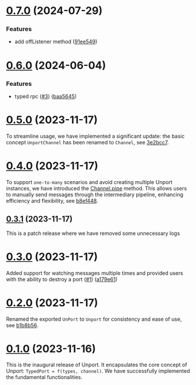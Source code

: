 # [0.7.0](https://github.com/web-infra-dev/unport/compare/v0.6.0...v0.7.0) (2024-07-29)


### Features

* add offListener method ([91ee549](https://github.com/web-infra-dev/unport/commit/91ee5499ec69f3368b7adc447bdcd2e663bccf1c))



# [0.6.0](https://github.com/ulivz/unport/compare/v0.5.0...v0.6.0) (2024-06-04)


### Features

* typed rpc ([#3](https://github.com/ulivz/unport/issues/3)) ([baa5645](https://github.com/ulivz/unport/commit/baa5645c96a7aade2166ae7e99252b49e3f0c03a))



# [0.5.0](https://github.com/ulivz/unport/compare/v0.3.1...v0.5.0) (2023-11-17)

To streamline usage, we have implemented a significant update: the basic concept `UnportChannel` has been renamed to `Channel`, see [3e2bcc7](https://github.com/web-infra-dev/unport/commit/3e2bcc73bb97e7d46b7c7f79a1b9481c98157bdc).

# [0.4.0](https://github.com/ulivz/unport/compare/v0.3.1...v0.4.0) (2023-11-17)


To support `one-to-many` scenarios and avoid creating multiple Unport instances, we have introduced the [Channel.pipe](https://github.com/web-infra-dev/unport#pipe) method. This allows users to manually send messages through the intermediary pipeline, enhancing efficiency and flexibility, see [b8ef448](https://github.com/web-infra-dev/unport/commit/b8ef4482088e994eef37823a6991a67a93c5c77c).



## [0.3.1](https://github.com/ulivz/unport/compare/v0.3.0...v0.3.1) (2023-11-17)

This is a patch release where we have removed some unnecessary logs 


# [0.3.0](https://github.com/ulivz/unport/compare/v0.2.0...v0.3.0) (2023-11-17)


Added support for watching messages multiple times and provided users with the ability to destroy a port ([#1](https://github.com/ulivz/unport/issues/1)) ([a179e61](https://github.com/ulivz/unport/commit/a179e616983004f04e40ae9b85ea73cbe81d9083))


# [0.2.0](https://github.com/ulivz/unport/compare/v0.1.0...v0.2.0) (2023-11-17)

Renamed the exported `UnPort` to `Unport` for consistency and ease of use, see [b1b8b56](b1b8b5694043f1bccbe3f86b78b20351988c0d4f).


# [0.1.0](https://github.com/ulivz/unport/compare/93c89d960e8dab105e5e1b46df2b2179bdb1c945...v0.1.0) (2023-11-16)

This is the inaugural release of Unport. It encapsulates the core concept of Unport: `TypedPort = f(types, channel)`. We have successfully implemented the fundamental functionalities.


